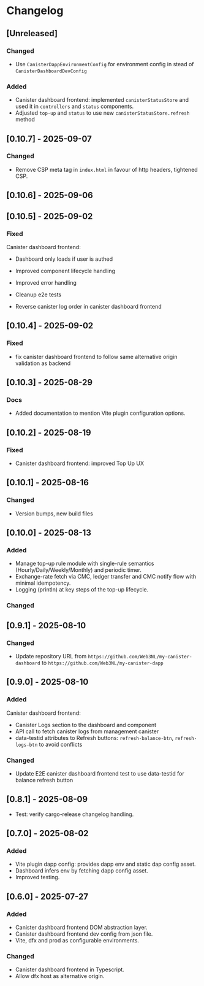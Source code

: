 # Changelog

## [Unreleased]

### Changed

- Use `CanisterDappEnvironmentConfig` for environment config in stead of `CanisterDashboardDevConfig`

### Added

- Canister dashboard frontend: implemented `canisterStatusStore` and used it in `controllers` and `status` components.
- Adjusted `top-up` and `status` to use new `canisterStatusStore.refresh` method


## [0.10.7] - 2025-09-07

### Changed

- Remove CSP meta tag in `index.html` in favour of http headers, tightened CSP.

## [0.10.6] - 2025-09-06

## [0.10.5] - 2025-09-02

### Fixed

Canister dashboard frontend:

- Dashboard only loads if user is authed
- Improved component lifecycle handling
- Improved error handling
- Cleanup e2e tests

- Reverse canister log order in canister dashboard frontend

## [0.10.4] - 2025-09-02

### Fixed

- fix canister dashboard frontend to follow same alternative origin validation as backend

## [0.10.3] - 2025-08-29

### Docs

- Added documentation to mention Vite plugin configuration options.

## [0.10.2] - 2025-08-19

### Fixed

- Canister dashboard frontend: improved Top Up UX

## [0.10.1] - 2025-08-16

### Changed

- Version bumps, new build files

## [0.10.0] - 2025-08-13

### Added

- Manage top-up rule module with single-rule semantics (Hourly/Daily/Weekly/Monthly) and periodic timer.
- Exchange-rate fetch via CMC, ledger transfer and CMC notify flow with minimal idempotency.
- Logging (println) at key steps of the top-up lifecycle.

### Changed

## [0.9.1] - 2025-08-10

### Changed

- Update repository URL from `https://github.com/Web3NL/my-canister-dashboard` to `https://github.com/Web3NL/my-canister-dapp`

## [0.9.0] - 2025-08-10

### Added

Canister dashboard frontend:

- Canister Logs section to the dashboard and component
- API call to fetch canister logs from management canister
- data-testid attributes to Refresh buttons: `refresh-balance-btn`, `refresh-logs-btn` to avoid conflicts

### Changed

- Update E2E canister dashboard frontend test to use data-testid for balance refresh button

## [0.8.1] - 2025-08-09

- Test: verify cargo-release changelog handling.

## [0.7.0] - 2025-08-02

### Added

- Vite plugin dapp config: provides dapp env and static dap config asset.
- Dashboard infers env by fetching dapp config asset.
- Improved testing.

## [0.6.0] - 2025-07-27

### Added

- Canister dashboard frontend DOM abstraction layer.
- Canister dashboard frontend dev config from json file.
- Vite, dfx and prod as configurable environments.

### Changed

- Canister dashboard frontend in Typescript.
- Allow dfx host as alternative origin.
